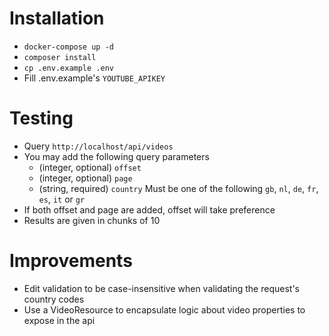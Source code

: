 # Installation
- `docker-compose up -d`
- `composer install`
- `cp .env.example .env`
- Fill .env.example's `YOUTUBE_APIKEY`

# Testing
- Query `http://localhost/api/videos`
- You may add the following query parameters
  - (integer, optional) `offset`
  - (integer, optional) `page`
  - (string, required) `country` Must be one of the following `gb`, `nl`, `de`, `fr`, `es`, `it` or `gr`
- If both offset and page are added, offset will take preference
- Results are given in chunks of 10

# Improvements
- Edit validation to be case-insensitive when validating the request's country codes
- Use a VideoResource to encapsulate logic about video properties to expose in the api
